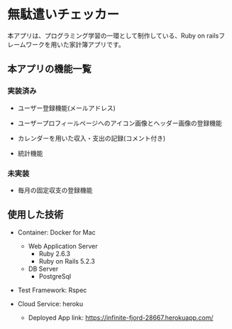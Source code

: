 # 無駄遣いチェッカー

本アプリは、プログラミング学習の一環として制作している、Ruby on railsフレームワークを用いた家計簿アプリです。

## 本アプリの機能一覧
### 実装済み

- ユーザー登録機能(メールアドレス)

- ユーザープロフィールページへのアイコン画像とヘッダー画像の登録機能

- カレンダーを用いた収入・支出の記録(コメント付き)

- 統計機能

### 未実装

- 毎月の固定収支の登録機能

## 使用した技術
- Container: Docker for Mac
  - Web Application Server
    - Ruby 2.6.3
    - Ruby on Rails 5.2.3
  - DB Server
    - PostgreSql

- Test Framework: Rspec
- Cloud Service: heroku
  - Deployed App link: https://infinite-fjord-28667.herokuapp.com/
